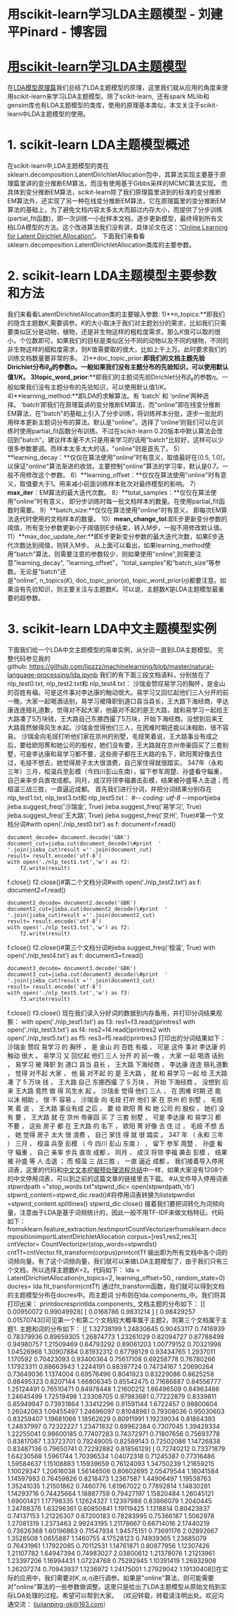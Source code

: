 
# 用scikit-learn学习LDA主题模型 - 刘建平Pinard - 博客园






# [用scikit-learn学习LDA主题模型](https://www.cnblogs.com/pinard/p/6908150.html)
在[LDA模型原理篇](http://www.cnblogs.com/pinard/p/6831308.html)我们总结了LDA主题模型的原理，这里我们就从应用的角度来使用scikit-learn来学习LDA主题模型。除了scikit-learn,  还有spark MLlib和gensim库也有LDA主题模型的类库，使用的原理基本类似，本文关注于scikit-learn中LDA主题模型的使用。
# 1. scikit-learn LDA主题模型概述
在scikit-learn中,LDA主题模型的类在sklearn.decomposition.LatentDirichletAllocation包中，其算法实现主要基于原理篇里讲的变分推断EM算法，而没有使用基于Gibbs采样的MCMC算法实现。
而具体到变分推断EM算法，scikit-learn除了我们原理篇里讲到的标准的变分推断EM算法外，还实现了另一种在线变分推断EM算法，它在原理篇里的变分推断EM算法的基础上，为了避免文档内容太多太大而超过内存大小，而提供了分步训练(partial_fit函数)，即一次训练一小批样本文档，逐步更新模型，最终得到所有文档LDA模型的方法。这个改进算法我们没有讲，具体论文在这：[“Online Learning for Latent Dirichlet Allocation”](https://www.cs.princeton.edu/~blei/papers/HoffmanBleiBach2010b.pdf)。
下面我们来看看sklearn.decomposition.LatentDirichletAllocation类库的主要参数。
# 2. scikit-learn LDA主题模型主要参数和方法
我们来看看LatentDirichletAllocation类的主要输入参数:
1)**n_topics:**即我们的隐含主题数$K$,需要调参。$K$的大小取决于我们对主题划分的需求，比如我们只需要类似区分是动物，植物，还是非生物这样的粗粒度需求，那么$K$值可以取的很小，个位数即可。如果我们的目标是类似区分不同的动物以及不同的植物，不同的非生物这样的细粒度需求，则$K$值需要取的很大，比如上千上万。此时要求我们的训练文档数量要非常的多。
2)**doc_topic_prior:**即我们的文档主题先验Dirichlet分布$\theta_d$的参数$\alpha$。一般如果我们没有主题分布的先验知识，可以使用默认值$1/K$。
3)**topic_word_prior****:**即我们的主题词先验Dirichlet分布$\beta_k$的参数$\eta$。一般如果我们没有主题分布的先验知识，可以使用默认值$1/K$。
4)**learning_method:**即LDA的求解算法。有 ‘batch’ 和 ‘online’两种选择。 ‘batch’即我们在原理篇讲的变分推断EM算法，而"online"即在线变分推断EM算法，在"batch"的基础上引入了分步训练，将训练样本分批，逐步一批批的用样本更新主题词分布的算法。默认是"online"。选择了‘online’则我们可以在训练时使用partial_fit函数分布训练。不过在scikit-learn 0.20版本中默认算法会改回到"batch"。建议样本量不大只是用来学习的话用"batch"比较好，这样可以少很多参数要调。而样本太多太大的话，"online"则是首先了。
5）**learning_decay：**仅仅在算法使用"online"时有意义，取值最好在(0.5, 1.0]，以保证"online"算法渐进的收敛。主要控制"online"算法的学习率，默认是0.7。一般不用修改这个参数。
6）**learning_offset：**仅仅在算法使用"online"时有意义，取值要大于1。用来减小前面训练样本批次对最终模型的影响。
7）**max_iter**：EM算法的最大迭代次数。
8）**total_samples：**仅仅在算法使用"online"时有意义， 即分步训练时每一批文档样本的数量。在使用partial_fit函数时需要。
9）**batch_size:**仅仅在算法使用"online"时有意义， 即每次EM算法迭代时使用的文档样本的数量。
10）**mean_change_tol**:即E步更新变分参数的阈值，所有变分参数更新小于阈值则E步结束，转入M步。一般不用修改默认值。
11）**max_doc_update_iter:**即E步更新变分参数的最大迭代次数，如果E步迭代次数达到阈值，则转入M步。
从上面可以看出，如果learning_method使用"batch"算法，则需要注意的参数较少，则如果使用"online",则需要注意"learning_decay", "learning_offset"，“total_samples”和“batch_size”等参数。无论是"batch"还是"online", n_topics($K$), doc_topic_prior($\alpha$), topic_word_prior($\eta$)都要注意。如果没有先验知识，则主要关注与主题数$K$。可以说，主题数$K$是LDA主题模型最重要的超参数。
# 3. scikit-learn LDA中文主题模型实例
下面我们给一个LDA中文主题模型的简单实例，从分词一直到LDA主题模型。
完整代码参见我的github: https://github.com/ljpzzz/machinelearning/blob/master/natural-language-processing/lda.ipynb
我们的有下面三段文档语料，分别放在了nlp_test0.txt, nlp_test2.txt和 nlp_test4.txt：
沙瑞金赞叹易学习的胸怀，是金山的百姓有福，可是这件事对李达康的触动很大。易学习又回忆起他们三人分开的前一晚，大家一起喝酒话别，易学习被降职到道口县当县长，王大路下海经商，李达康连连赔礼道歉，觉得对不起大家，他最对不起的是王大路，就和易学习一起给王大路凑了5万块钱，王大路自己东挪西撮了5万块，开始下海经商。没想到后来王大路竟然做得风生水起。沙瑞金觉得他们三人，在困难时期还能以沫相助，很不容易。
沙瑞金向毛娅打听他们家在京州的别墅，毛娅笑着说，王大路事业有成之后，要给欧阳菁和她公司的股权，她们没有要，王大路就在京州帝豪园买了三套别墅，可是李达康和易学习都不要，这些房子都在王大路的名下，欧阳菁好像去住过，毛娅不想去，她觉得房子太大很浪费，自己家住得就很踏实。
347年（永和三年）三月，桓温兵至彭模（今四川彭山东南），留下参军周楚、孙盛看守辎重，自己亲率步兵直攻成都。同月，成汉将领李福袭击彭模，结果被孙盛等人击退；而桓温三战三胜，一直逼近成都。
首先我们进行分词，并把分词结果分别存在nlp_test1.txt, nlp_test3.txt和 nlp_test5.txt：
\#-*- coding: utf-8 -*-importjieba
jieba.suggest_freq('沙瑞金', True)
jieba.suggest_freq('易学习', True)
jieba.suggest_freq('王大路', True)
jieba.suggest_freq('京州', True)\#第一个文档分词\#with open('./nlp_test0.txt') as f:
    document=f.read()
    
    document_decode= document.decode('GBK')
    document_cut=jieba.cut(document_decode)\#print  ' '.join(jieba_cut)result =''.join(document_cut)
    result= result.encode('utf-8')
    with open('./nlp_test1.txt','w') as f2:
        f2.write(result)
f.close()
f2.close()\#第二个文档分词\#with open('./nlp_test2.txt') as f:
    document2=f.read()
    
    document2_decode= document2.decode('GBK')
    document2_cut=jieba.cut(document2_decode)\#print  ' '.join(jieba_cut)result =''.join(document2_cut)
    result= result.encode('utf-8')
    with open('./nlp_test3.txt','w') as f2:
        f2.write(result)
f.close()
f2.close()\#第三个文档分词\#jieba.suggest_freq('桓温', True)
with open('./nlp_test4.txt') as f:
    document3=f.read()
    
    document3_decode= document3.decode('GBK')
    document3_cut=jieba.cut(document3_decode)\#print  ' '.join(jieba_cut)result =''.join(document3_cut)
    result= result.encode('utf-8')
    with open('./nlp_test5.txt','w') as f3:
        f3.write(result)
f.close()
f3.close()
现在我们读入分好词的数据到内存备用，并打印分词结果观察：
with open('./nlp_test1.txt') as f3:
    res1=f3.read()printres1
with open('./nlp_test3.txt') as f4:
    res2=f4.read()printres2
with open('./nlp_test5.txt') as f5:
    res3=f5.read()printres3
打印出的分词结果如下：
沙瑞金 赞叹 易学习 的 胸怀 ， 是 金山 的 百姓 有福 ， 可是 这件 事对 李达康 的 触动 很大 。 易学习 又 回忆起 他们 三人 分开 的 前一晚 ， 大家 一起 喝酒 话别 ， 易学习 被 降职 到 道口 县当 县长 ， 王大路 下海经商 ， 李达康 连连 赔礼道歉 ， 觉得 对不起 大家 ， 他 最 对不起 的 是 王大路 ， 就 和 易学习 一起 给 王大路 凑 了 5 万块 钱 ， 王大路 自己 东挪西撮 了 5 万块 ， 开始 下海经商 。 没想到 后来 王大路 竟然 做 得 风生水 起 。 沙瑞金 觉得 他们 三人 ， 在 困难 时期 还 能 以沫 相助 ， 很 不 容易 。
沙瑞金 向 毛娅 打听 他们 家 在 京州 的 别墅 ， 毛娅 笑 着 说 ， 王大路 事业有成 之后 ， 要 给 欧阳 菁 和 她 公司 的 股权 ， 她们 没有 要 ， 王大路 就 在 京州 帝豪园 买 了 三套 别墅 ， 可是 李达康 和 易学习 都 不要 ， 这些 房子 都 在 王大路 的 名下 ， 欧阳 菁 好像 去 住 过 ， 毛娅 不想 去 ， 她 觉得 房子 太大 很 浪费 ， 自己 家住 得 就 很 踏实 。
347 年 （ 永和 三年 ） 三月 ， 桓温 兵至 彭模 （ 今 四川 彭山 东南 ） ， 留下 参军 周楚 、 孙盛 看守 辎重 ， 自己 亲率 步兵 直攻 成都 。 同月 ， 成汉 将领 李福 袭击 彭模 ， 结果 被 孙盛 等 人 击退 ； 而 桓温 三 战三胜 ， 一直 逼近 成都 。
我们接着导入停用词表，这里的代码和[中文文本挖掘预处理流程总结](http://www.cnblogs.com/pinard/p/6744056.html)中一样，如果大家没有1208个的中文停用词表，可以到之前的这篇文章的链接里去下载。
\#从文件导入停用词表stpwrdpath ="stop_words.txt"stpwrd_dic= open(stpwrdpath,'rb')
stpwrd_content=stpwrd_dic.read()\#将停用词表转换为liststpwrdlst =stpwrd_content.splitlines()
stpwrd_dic.close()
接着我们要把词转化为词频向量，注意由于LDA是基于词频统计的，因此一般不用TF-IDF来做文档特征。代码如下：
fromsklearn.feature_extraction.textimportCountVectorizerfromsklearn.decompositionimportLatentDirichletAllocation
corpus=[res1,res2,res3]
cntVector= CountVectorizer(stop_words=stpwrdlst)
cntTf=cntVector.fit_transform(corpus)printcntTf
输出即为所有文档中各个词的词频向量。有了这个词频向量，我们就可以来做LDA主题模型了，由于我们只有三个文档，所以选择主题数$K$=2。代码如下：
lda = LatentDirichletAllocation(n_topics=2,
                                learning_offset=50.,
                                random_state=0)
docres= lda.fit_transform(cntTf)
通过fit_transform函数，我们就可以得到文档的主题模型分布在docres中。而主题词 分布则在lda.components_中。我们将其打印出来：
printdocresprintlda.components_
文档主题的分布如下：
[[ 0.00950072  0.99049928]
 [ 0.0168786   0.9831214 ]
 [ 0.98429257  0.01570743]]可见第一个和第二个文档较大概率属于主题2，则第三个文档属于主题1.
主题和词的分布如下：
[[ 1.32738199  1.24830645  0.90453117  0.7416939   0.78379936  0.89659305
   1.26874773  1.23261029  0.82094727  0.87788498  0.94980757  1.21509469
   0.64793292  0.89061203  1.00779152  0.70321998  1.04526968  1.30907884
   0.81932312  0.67798129  0.93434765  1.2937011   1.170592    0.70423093
   0.93400364  0.75617108  0.69258778  0.76780266  1.17923311  0.88663943
   1.2244191   0.88397724  0.74734167  1.20690264  0.73649036  1.1374004
   0.69576496  0.8041923   0.83229086  0.8625258   0.88495323  0.8207144
   1.66806345  0.85542475  0.71686887  0.84556777  1.25124491  0.76510471
   0.84978448  1.21600212  1.66496509  0.84963486  1.24645499  1.72519498
   1.23308705  0.97983681  0.77222879  0.8339811   0.85949947  0.73931864
   1.33412296  0.91591144  1.6722457   0.98800604  1.26042063  1.09455497
   1.24696097  0.81048961  0.79308036  0.95030603  0.83259407  1.19681066
   1.18562629  0.80911991  1.19239034  0.81864393  1.24837997  0.72322227
   1.23471832  0.89962384  0.7307045   1.39429334  1.22255041  0.98600185
   0.77407283  0.74372971  0.71807656  0.75693778  0.83817087  1.33723701
   0.79249005  0.82589143  0.72502086  1.14726838  0.83487136  0.79650741
   0.72292882  0.81856129]
 [ 0.72740212  0.73371879  1.64230568  1.5961744   1.70396534  1.04072318
   0.71245387  0.77316486  1.59584637  1.15108883  1.15939659  0.76124093
   1.34750239  1.21659215  1.10029347  1.20616038  1.56146506  0.80602695
   2.05479544  1.18041584  1.14597993  0.76459826  0.8218473   1.2367587
   1.44906497  1.19538763  1.35241035  1.21501862  0.7460776   1.61967022
   0.77892814  1.14830281  1.14293716  0.74425664  1.18887759  0.79427197
   1.15820484  1.26045121  1.69001421  1.17798335  1.12624327  1.12397988
   0.83866079  1.2040445   1.24788376  1.63296361  0.80850841  1.19119425
   1.1318814   0.80423837  0.74137153  1.21226307  0.67200183  0.78283995
   0.75366187  1.5062978   1.27081319  1.2373463   2.99243195  1.21178667
   0.66714016  2.17440219  0.73626368  1.60196863  0.71547934  1.94575151
   0.73691176  2.02892667  1.3528508   1.0655887   1.1460755   4.17528123
   0.74939365  1.23685079  0.76431961  1.17922085  0.70112531  1.14761871
   0.80877956  1.12307426  1.21107782  1.64947394  0.74983027  2.03800612
   1.21378076  1.21213961  1.23397206  1.16994431  1.07224768  0.75292945
   1.10391419  1.26932908  1.26207274  0.70943937  1.1236972   1.24175001
   1.27929042  1.19130408]]在实际的应用中，我们需要对$K,\alpha,\eta$进行调参。如果是"online"算法，则可能需要对"online"算法的一些参数做调整。这里只是给出了LDA主题模型从原始文档到实际LDA处理的过程。希望可以帮到大家。
（欢迎转载，转载请注明出处。欢迎沟通交流： liujianping-ok@163.com）





